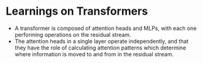# Learnings on Transformers

- A transformer is composed of attention heads and MLPs, with each one performing operations on the residual stream.
- The attention heads in a single layer operate independently, and that they have the role of calculating attention patterns which determine where information is moved to and from in the residual stream.